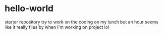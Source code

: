 # hello-world
starter repository 
 try to work on the coding on my lunch but an hour seems like it really flies by when I'm working on project lol
 
 
 
 
